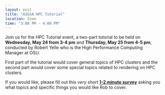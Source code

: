 ```yaml
---
layout: post
title: "AIGSA HPC Tutorial"
location: Zoom
time: "3:00 PM - 4:00 PM"
---
```


Join us for the HPC Tutorial event, a two-part tutorial to be held on **Wednesday, May 24 from 3-4 pm** and **Thursday, May 25 from 4-5 pm**, conducted by Robert Yelle who is the High Performance Computing Manager at OSU.

First part of the tutorial would cover general topics of HPC clusters and the second part would cover some special topics related to rendering on HPC clusters.

If you would like, please fill out this _very short_ [**1-2 minute survey**](https://tinyurl.com/aigsa-hpc-spring23) asking you what topics and specific things you would like Rob to cover.
